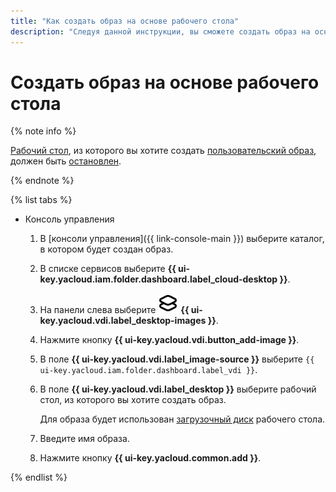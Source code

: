 ```yaml
---
title: "Как создать образ на основе рабочего стола"
description: "Следуя данной инструкции, вы сможете создать образ на основе рабочего стола."
---
```


# Создать образ на основе рабочего стола

{% note info %}

[Рабочий стол](../../concepts/desktops-and-groups.md), из которого вы хотите создать [пользовательский образ](../../concepts/images.md#custom-images), должен быть [остановлен](../desktops/start-stop.md#stop).

{% endnote %}

{% list tabs %}

- Консоль управления

  1. В [консоли управления]({{ link-console-main }}) выберите каталог, в котором будет создан образ.
  1. В списке сервисов выберите **{{ ui-key.yacloud.iam.folder.dashboard.label_cloud-desktop }}**.
  1. На панели слева выберите ![image](../../../_assets/console-icons/layers.svg) **{{ ui-key.yacloud.vdi.label_desktop-images }}**.
  1. Нажмите кнопку **{{ ui-key.yacloud.vdi.button_add-image }}**.
  1. В поле **{{ ui-key.yacloud.vdi.label_image-source }}** выберите `{{ ui-key.yacloud.iam.folder.dashboard.label_vdi }}`.
  1. В поле **{{ ui-key.yacloud.vdi.label_desktop }}** выберите рабочий стол, из которого вы хотите создать образ.

      Для образа будет использован [загрузочный диск](../../concepts/disks.md#boot-disk) рабочего стола.
  1. Введите имя образа.
  1. Нажмите кнопку **{{ ui-key.yacloud.common.add }}**.

{% endlist %}
